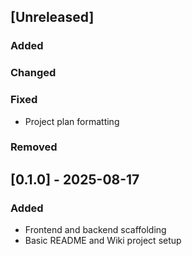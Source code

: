 ## [Unreleased]
### Added

### Changed

### Fixed
- Project plan formatting

### Removed

## [0.1.0] - 2025-08-17
### Added
- Frontend and backend scaffolding
- Basic README and Wiki project setup